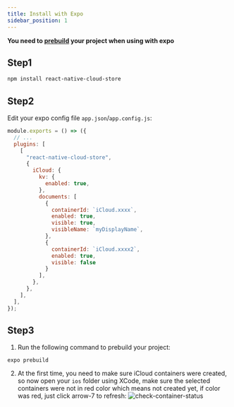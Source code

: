 ```yaml
---
title: Install with Expo
sidebar_position: 1
---
```


**You need to [prebuild](https://docs.expo.dev/workflow/expo-cli/#expo-prebuild) your project when using with expo**

## Step1
```bash
npm install react-native-cloud-store
```

## Step2
Edit your expo config file `app.json`/`app.config.js`:
```js
module.exports = () => ({
  // ...
  plugins: [
    [
      "react-native-cloud-store",
      {
        iCloud: {
          kv: {
            enabled: true,
          },
          documents: [
            {
              containerId: `iCloud.xxxx`,
              enabled: true,
              visible: true,
              visibleName: `myDisplayName`,
            },
            {
              containerId: `iCloud.xxxx2`,
              enabled: true,
              visible: false
            }
          ],
        },
      },
    ],
  ],
});
```

## Step3
1. Run the following command to prebuild your project:
  ```shell
  expo prebuild
  ```
2. At the first time, you need to make sure iCloud containers were created, so now open your `ios` folder using XCode, make sure the selected containers were not in red color which means not created yet, if color was red, just click arrow-7 to refresh:
     ![check-container-status](/images/check-container-status.png)

